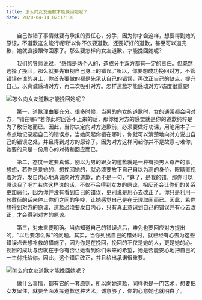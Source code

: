 ```yaml
---
title: 怎么向女友道歉才能挽回她呢？
date: 2020-04-14 02:17:00
---
```




　　自己做错了事情就要有承担的责任心，分手，因为你才会这样，想要得到她的原谅，不道歉这么能行呢!所以你不仅要道歉，还要好好的道歉，甚至可以道完歉，她就直接跟你回家了。那么要怎样向女友道歉，才能挽回她呢?

　　我们的导师说过，“感情是两个人的，造成分手双方都有一定的责任。但既然选择了挽回，那么就要先审视自己身上的错误。”所以，你要想成功挽回对方，不管错误在谁的身上，你首先要做的都是先承认自己的错误，再改正自己的缺点，提升自己，以真诚感动对方，再二次吸引对方。怎样道歉才能感动对方?态度很重要!

![怎么向女友道歉才能挽回她呢？](/img/5c0c7146735103462e56ea537e45cdc6.jpg)

　　第一，道歉理由要充分。很多时候，当男的向女的道歉时，女的通常都会问对方，“错在哪?“若你此时回答不上来的话，那你给对方的感觉就是你的道歉纯粹是为了敷衍她而已。因此，当你决定向对方道歉前，必须要做好功课，用笔用本子一点点地记录起自己的错误点，当她问起你错在哪时，你就可以清楚地向对方说出自己的错误之处，并且得到对方的原谅了。因为对方这样问起你并不是故意刁难你，她要的只是一份用心的对待和回应而已。

　　第二，态度一定要真诚。别以为男的跟女的道歉就是一种有损男人尊严的事。想想，若你是爱她的，想挽回她的，就必须要放下自己自以为高的身价，眼睛直视着对方，发自内心地真诚向对方道歉，而不是一句，“算了，是我的错，那你可以原谅我了吧?”若你这样说的话，不仅不会得到女友的原谅，相反还会让你们的关系更加恶化，因为你并没有看到自己的错误，更别说是用心去改正了。你只是利用一句敷衍的话来停止你们之间的争吵，让她感觉自己是在无理取闹而已。因此，若你想得到对方的原谅，道歉必须要发自内心，只有真正意识到自己的错误并有心去改正，才会得到对方的原谅。

　　第三，对未来要明确。当你知道自己的错误点后，难免也要回应对方提出的，“以后要怎么做“的问题。其实，当你列出自己的错处时，就已经有心去为这些错误点去想补救的措施了，因为你是在挽回，挽回的不仅是她的人，更是她的心。挽回的成功与否就在于你有否让她看到你们未来的希望，她是否能安心地把自己的一生付托给你。因此，这个错后改正，并且给出承诺很重要。

![怎么向女友道歉才能挽回她呢？](/img/fa45736c16f1cd59b2ba6e2916102c22.jpg)

　　做什么事情，都有它的一套原则，所以向她道歉，同样也是一门艺术，想要把女友留住，就要全面发挥道歉这种艺术，诚意够了，你的心意她也就明白了。